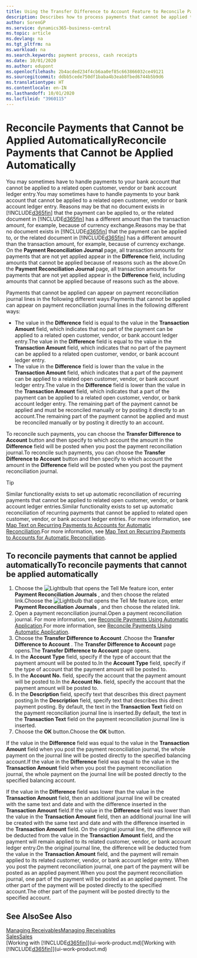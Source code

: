 ```yaml
---
title: Using the Transfer Difference to Account Feature to Reconcile Payments | Microsoft Docs'
description: Describes how to process payments that cannot be applied to a document, for example, when an exchange rate causes amounts to differ.
author: SorenGP
ms.service: dynamics365-business-central
ms.topic: article
ms.devlang: na
ms.tgt_pltfrm: na
ms.workload: na
ms.search.keywords: payment process, cash receipts
ms.date: 10/01/2020
ms.author: edupont
ms.openlocfilehash: 2b4acded234f4cb6aa0ef85c663866032ce49121
ms.sourcegitcommit: ddbb5cede750df1baba4b3eab8fbed6744b5b9d6
ms.translationtype: HT
ms.contentlocale: en-IN
ms.lasthandoff: 10/01/2020
ms.locfileid: "3960115"
---
```

# <a name="reconcile-payments-that-cannot-be-applied-automatically"></a><span data-ttu-id="98234-103">Reconcile Payments that Cannot be Applied Automatically</span><span class="sxs-lookup"><span data-stu-id="98234-103">Reconcile Payments that Cannot be Applied Automatically</span></span>
<span data-ttu-id="98234-104">You may sometimes have to handle payments to your bank account that cannot be applied to a related open customer, vendor or bank account ledger entry.</span><span class="sxs-lookup"><span data-stu-id="98234-104">You may sometimes have to handle payments to your bank account that cannot be applied to a related open customer, vendor or bank account ledger entry.</span></span> <span data-ttu-id="98234-105">Reasons may be that no document exists in [!INCLUDE[d365fin](includes/d365fin_md.md)] that the payment can be applied to, or the related document in [!INCLUDE[d365fin](includes/d365fin_md.md)] has a different amount than the transaction amount, for example, because of currency exchange.</span><span class="sxs-lookup"><span data-stu-id="98234-105">Reasons may be that no document exists in [!INCLUDE[d365fin](includes/d365fin_md.md)] that the payment can be applied to, or the related document in [!INCLUDE[d365fin](includes/d365fin_md.md)] has a different amount than the transaction amount, for example, because of currency exchange.</span></span> <span data-ttu-id="98234-106">On the **Payment Reconciliation Journal** page, all transaction amounts for payments that are not yet applied appear in the **Difference** field, including amounts that cannot be applied because of reasons such as the above.</span><span class="sxs-lookup"><span data-stu-id="98234-106">On the **Payment Reconciliation Journal** page, all transaction amounts for payments that are not yet applied appear in the **Difference** field, including amounts that cannot be applied because of reasons such as the above.</span></span>

<span data-ttu-id="98234-107">Payments that cannot be applied can appear on payment reconciliation journal lines in the following different ways:</span><span class="sxs-lookup"><span data-stu-id="98234-107">Payments that cannot be applied can appear on payment reconciliation journal lines in the following different ways:</span></span>

* <span data-ttu-id="98234-108">The value in the **Difference** field is equal to the value in the **Transaction Amount** field, which indicates that no part of the payment can be applied to a related open customer, vendor, or bank account ledger entry.</span><span class="sxs-lookup"><span data-stu-id="98234-108">The value in the **Difference** field is equal to the value in the **Transaction Amount** field, which indicates that no part of the payment can be applied to a related open customer, vendor, or bank account ledger entry.</span></span>
* <span data-ttu-id="98234-109">The value in the **Difference** field is lower than the value in the **Transaction Amount** field, which indicates that a part of the payment can be applied to a related open customer, vendor, or bank account ledger entry.</span><span class="sxs-lookup"><span data-stu-id="98234-109">The value in the **Difference** field is lower than the value in the **Transaction Amount** field, which indicates that a part of the payment can be applied to a related open customer, vendor, or bank account ledger entry.</span></span> <span data-ttu-id="98234-110">The remaining part of the payment cannot be applied and must be reconciled manually or by posting it directly to an account.</span><span class="sxs-lookup"><span data-stu-id="98234-110">The remaining part of the payment cannot be applied and must be reconciled manually or by posting it directly to an account.</span></span>

<span data-ttu-id="98234-111">To reconcile such payments, you can choose the **Transfer Difference to Account** button and then specify to which account the amount in the **Difference** field will be posted when you post the payment reconciliation journal.</span><span class="sxs-lookup"><span data-stu-id="98234-111">To reconcile such payments, you can choose the **Transfer Difference to Account** button and then specify to which account the amount in the **Difference** field will be posted when you post the payment reconciliation journal.</span></span>

> [!TIP]  
>   <span data-ttu-id="98234-112">Similar functionality exists to set up automatic reconciliation of recurring payments that cannot be applied to related open customer, vendor, or bank account ledger entries.</span><span class="sxs-lookup"><span data-stu-id="98234-112">Similar functionality exists to set up automatic reconciliation of recurring payments that cannot be applied to related open customer, vendor, or bank account ledger entries.</span></span> <span data-ttu-id="98234-113">For more information, see [Map Text on Recurring Payments to Accounts for Automatic Reconciliation](receivables-how-map-text-recurring-payments-accounts-auto-reconcilliation.md).</span><span class="sxs-lookup"><span data-stu-id="98234-113">For more information, see [Map Text on Recurring Payments to Accounts for Automatic Reconciliation](receivables-how-map-text-recurring-payments-accounts-auto-reconcilliation.md).</span></span>

## <a name="to-reconcile-payments-that-cannot-be-applied-automatically"></a><span data-ttu-id="98234-114">To reconcile payments that cannot be applied automatically</span><span class="sxs-lookup"><span data-stu-id="98234-114">To reconcile payments that cannot be applied automatically</span></span>
1. <span data-ttu-id="98234-115">Choose the ![Lightbulb that opens the Tell Me feature](media/ui-search/search_small.png "Tell me what you want to do") icon, enter **Payment Reconciliation Journals** , and then choose the related link.</span><span class="sxs-lookup"><span data-stu-id="98234-115">Choose the ![Lightbulb that opens the Tell Me feature](media/ui-search/search_small.png "Tell me what you want to do") icon, enter **Payment Reconciliation Journals** , and then choose the related link.</span></span>
2. <span data-ttu-id="98234-116">Open a payment reconciliation journal.</span><span class="sxs-lookup"><span data-stu-id="98234-116">Open a payment reconciliation journal.</span></span> <span data-ttu-id="98234-117">For more information, see [Reconcile Payments Using Automatic Application](receivables-how-reconcile-payments-auto-application.md).</span><span class="sxs-lookup"><span data-stu-id="98234-117">For more information, see [Reconcile Payments Using Automatic Application](receivables-how-reconcile-payments-auto-application.md).</span></span>
3. <span data-ttu-id="98234-118">Choose the **Transfer Difference to Account** .</span><span class="sxs-lookup"><span data-stu-id="98234-118">Choose the **Transfer Difference to Account** .</span></span> <span data-ttu-id="98234-119">The **Transfer Difference to Account** page opens.</span><span class="sxs-lookup"><span data-stu-id="98234-119">The **Transfer Difference to Account** page opens.</span></span>
4. <span data-ttu-id="98234-120">In the **Account Type** field, specify if the type of account that the payment amount will be posted to.</span><span class="sxs-lookup"><span data-stu-id="98234-120">In the **Account Type** field, specify if the type of account that the payment amount will be posted to.</span></span>
5. <span data-ttu-id="98234-121">In the **Account No.** field, specify the account that the payment amount will be posted to.</span><span class="sxs-lookup"><span data-stu-id="98234-121">In the **Account No.** field, specify the account that the payment amount will be posted to.</span></span>
6. <span data-ttu-id="98234-122">In the **Description** field, specify text that describes this direct payment posting.</span><span class="sxs-lookup"><span data-stu-id="98234-122">In the **Description** field, specify text that describes this direct payment posting.</span></span> <span data-ttu-id="98234-123">By default, the text in the **Transaction Text** field on the payment reconciliation journal line is inserted.</span><span class="sxs-lookup"><span data-stu-id="98234-123">By default, the text in the **Transaction Text** field on the payment reconciliation journal line is inserted.</span></span>
7. <span data-ttu-id="98234-124">Choose the **OK** button.</span><span class="sxs-lookup"><span data-stu-id="98234-124">Choose the **OK** button.</span></span>

<span data-ttu-id="98234-125">If the value in the **Difference** field was equal to the value in the **Transaction Amount** field when you post the payment reconciliation journal, the whole payment on the journal line will be posted directly to the specified balancing account.</span><span class="sxs-lookup"><span data-stu-id="98234-125">If the value in the **Difference** field was equal to the value in the **Transaction Amount** field when you post the payment reconciliation journal, the whole payment on the journal line will be posted directly to the specified balancing account.</span></span>

<span data-ttu-id="98234-126">If the value in the **Difference** field was lower than the value in the **Transaction Amount** field, then an additional journal line will be created with the same text and date and with the difference inserted in the **Transaction Amount** field.</span><span class="sxs-lookup"><span data-stu-id="98234-126">If the value in the **Difference** field was lower than the value in the **Transaction Amount** field, then an additional journal line will be created with the same text and date and with the difference inserted in the **Transaction Amount** field.</span></span> <span data-ttu-id="98234-127">On the original journal line, the difference will be deducted from the value in the **Transaction Amount** field, and the payment will remain applied to its related customer, vendor, or bank account ledger entry.</span><span class="sxs-lookup"><span data-stu-id="98234-127">On the original journal line, the difference will be deducted from the value in the **Transaction Amount** field, and the payment will remain applied to its related customer, vendor, or bank account ledger entry.</span></span> <span data-ttu-id="98234-128">When you post the payment reconciliation journal, one part of the payment will be posted as an applied payment.</span><span class="sxs-lookup"><span data-stu-id="98234-128">When you post the payment reconciliation journal, one part of the payment will be posted as an applied payment.</span></span> <span data-ttu-id="98234-129">The other part of the payment will be posted directly to the specified account.</span><span class="sxs-lookup"><span data-stu-id="98234-129">The other part of the payment will be posted directly to the specified account.</span></span>

## <a name="see-also"></a><span data-ttu-id="98234-130">See Also</span><span class="sxs-lookup"><span data-stu-id="98234-130">See Also</span></span>
[<span data-ttu-id="98234-131">Managing Receivables</span><span class="sxs-lookup"><span data-stu-id="98234-131">Managing Receivables</span></span>](receivables-manage-receivables.md)  
[<span data-ttu-id="98234-132">Sales</span><span class="sxs-lookup"><span data-stu-id="98234-132">Sales</span></span>](sales-manage-sales.md)  
<span data-ttu-id="98234-133">[Working with [!INCLUDE[d365fin](includes/d365fin_md.md)]](ui-work-product.md)</span><span class="sxs-lookup"><span data-stu-id="98234-133">[Working with [!INCLUDE[d365fin](includes/d365fin_md.md)]](ui-work-product.md)</span></span>
